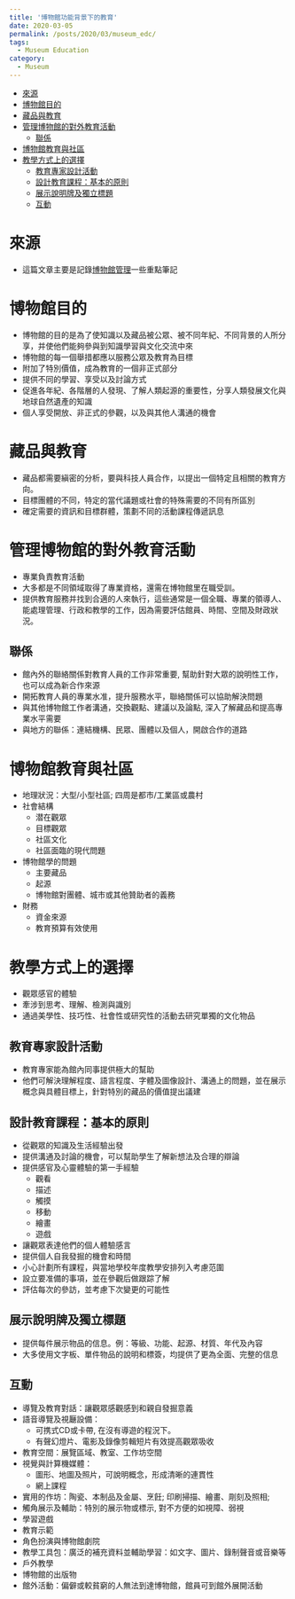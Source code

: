 ```yaml
---
title: '博物館功能背景下的教育'
date: 2020-03-05
permalink: /posts/2020/03/museum_edc/
tags:
  - Museum Education
category:
  - Museum
---
```


- [來源](#%e4%be%86%e6%ba%90)
- [博物館目的](#%e5%8d%9a%e7%89%a9%e9%a4%a8%e7%9b%ae%e7%9a%84)
- [藏品與教育](#%e8%97%8f%e5%93%81%e8%88%87%e6%95%99%e8%82%b2)
- [管理博物館的對外教育活動](#%e7%ae%a1%e7%90%86%e5%8d%9a%e7%89%a9%e9%a4%a8%e7%9a%84%e5%b0%8d%e5%a4%96%e6%95%99%e8%82%b2%e6%b4%bb%e5%8b%95)
  - [聯係](#%e8%81%af%e4%bf%82)
- [博物館教育與社區](#%e5%8d%9a%e7%89%a9%e9%a4%a8%e6%95%99%e8%82%b2%e8%88%87%e7%a4%be%e5%8d%80)
- [教學方式上的選擇](#%e6%95%99%e5%ad%b8%e6%96%b9%e5%bc%8f%e4%b8%8a%e7%9a%84%e9%81%b8%e6%93%87)
  - [教育專家設計活動](#%e6%95%99%e8%82%b2%e5%b0%88%e5%ae%b6%e8%a8%ad%e8%a8%88%e6%b4%bb%e5%8b%95)
  - [設計教育課程：基本的原則](#%e8%a8%ad%e8%a8%88%e6%95%99%e8%82%b2%e8%aa%b2%e7%a8%8b%e5%9f%ba%e6%9c%ac%e7%9a%84%e5%8e%9f%e5%89%87)
  - [展示說明牌及獨立標題](#%e5%b1%95%e7%a4%ba%e8%aa%aa%e6%98%8e%e7%89%8c%e5%8f%8a%e7%8d%a8%e7%ab%8b%e6%a8%99%e9%a1%8c)
  - [互動](#%e4%ba%92%e5%8b%95)

# 來源
- 這篇文章主要是記錄[博物館管理](https://unesdoc.unesco.org/ark:/48223/pf0000141067_chi)一些重點筆記

# 博物館目的
- 博物館的目的是為了使知識以及藏品被公眾、被不同年紀、不同背景的人所分享，并使他們能夠參與到知識學習與文化交流中來
- 博物館的每一個舉措都應以服務公眾及教育為目標
- 附加了特別價值，成為教育的一個非正式部分
- 提供不同的學習、享受以及討論方式
- 促進各年紀、各階層的人發現、了解人類起源的重要性，分享人類發展文化與地球自然遺產的知識
- 個人享受開放、非正式的參觀，以及與其他人溝通的機會

# 藏品與教育
- 藏品都需要縝密的分析，要與科技人員合作，以提出一個特定且相關的教育方向。
- 目標團體的不同，特定的當代議題或社會的特殊需要的不同有所區別
- 確定需要的資訊和目標群體，策劃不同的活動課程傳遞訊息
 
# 管理博物館的對外教育活動
- 專業負責教育活動
- 大多都是不同領域取得了專業資格，還需在博物館里在職受訓。
- 提供教育服務并找到合適的人來執行，這些通常是一個全職、專業的領導人、能處理管理、行政和教學的工作，因為需要評估館員、時間、空間及財政狀況。

## 聯係
- 館內外的聯絡關係對教育人員的工作非常重要, 幫助針對大眾的說明性工作，也可以成為新合作來源
- 開拓教育人員的專業水准，提升服務水平，聯絡關係可以協助解決問題
- 與其他博物館工作者溝通，交換觀點、建議以及論點, 深入了解藏品和提高專業水平需要
- 與地方的聯係：連結機構、民眾、團體以及個人，開啟合作的道路
  
# 博物館教育與社區
- 地理狀況：大型/小型社區; 四周是都市/工業區或農村
- 社會結構
  - 潜在觀眾
  - 目標觀眾
  - 社區文化
  - 社區面臨的現代問題
- 博物館學的問題
  - 主要藏品
  - 起源
  - 博物館對團體、城市或其他贊助者的義務
- 財務
  - 資金來源
  - 教育預算有效使用



# 教學方式上的選擇
- 觀眾感官的體驗
- 牽涉到思考、理解、檢測與識別
- 通過美學性、技巧性、社會性或研究性的活動去研究單獨的文化物品

## 教育專家設計活動
- 教育專家能為館內同事提供極大的幫助
- 他們可解決理解程度、語言程度、字體及圖像設計、溝通上的問題，並在展示概念與具體目標上，針對特別的藏品的價值提出議建



## 設計教育課程：基本的原則
- 從觀眾的知識及生活經驗出發
- 提供溝通及討論的機會，可以幫助學生了解新想法及合理的辯論
- 提供感官及心靈體驗的第一手經驗
  - 觀看
  - 描述
  - 觸摸
  - 移動
  - 繪畫
  - 遊戲
- 讓觀眾表達他們的個人體驗感言
- 提供個人自我發掘的機會和時間
- 小心計劃所有課程，與當地學校年度教學安排列入考慮范圍
- 設立要准備的事項，並在參觀后做跟踪了解
- 評估每次的參訪，並考慮下次變更的可能性

## 展示說明牌及獨立標題
- 提供每件展示物品的信息。例：等級、功能、起源、材質、年代及內容
- 大多使用文字板、單件物品的說明和標簽，均提供了更為全面、完整的信息


## 互動
- 導覽及教育對話：讓觀眾感觀感到和親自發掘意義
- 語音導覽及視㕔設備：
  - 可携式CD或卡帶, 在沒有導遊的程況下。
  - 有聲幻燈片、電影及錄像剪輯短片有效提高觀眾吸收
- 教育空間：展覽區域、教室、工作坊空間
- 視覺與計算機媒體：   
  - 圖形、地圖及照片，可說明概念，形成清晰的連貫性
  - 網上課程
- 實用的作坊：陶瓷、本制品及金屬、烹飪; 印刷掃描、繪畫、㓮刻及照相;
- 觸角展示及輔助：特別的展示物或標示, 對不方便的如視障、弱視
- 學習遊戲
- 教育示範
- 角色扮演與博物館劇院
- 教學工具包：廣泛的補充資料並輔助學習：如文字、圖片、錄制聲音或音樂等
- 戶外教學
- 博物館的出版物
- 館外活動：偏僻或較貧窮的人無法到達博物館，館員可到館外展開活動